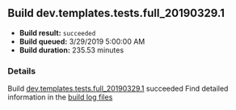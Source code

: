 ## Build dev.templates.tests.full_20190329.1
- **Build result:** `succeeded`
- **Build queued:** 3/29/2019 5:00:00 AM
- **Build duration:** 235.53 minutes
### Details
Build [dev.templates.tests.full_20190329.1](https://winappstudio.visualstudio.com/web/build.aspx?pcguid=a4ef43be-68ce-4195-a619-079b4d9834c2&builduri=vstfs%3a%2f%2f%2fBuild%2fBuild%2f27399) succeeded
Find detailed information in the [build log files](https://uwpctdiags.blob.core.windows.net/buildlogs/dev.templates.tests.full_20190329.1_logs.zip)
